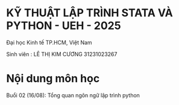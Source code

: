 # KỸ THUẬT LẬP TRÌNH STATA VÀ PYTHON - UEH - 2025
Đại học Kinh tế TP.HCM, Việt Nam

Sinh viên : LÊ THỊ KIM CƯƠNG 31231023267
# Nội dung môn học
Buổi 02 (16/08): Tổng quan ngôn ngữ lập trình python
